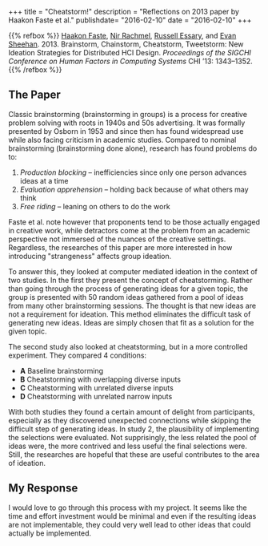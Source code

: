 +++
title = "Cheatstorm!"
description = "Reflections on 2013 paper by Haakon Faste et al."
publishdate= "2016-02-10"
date = "2016-02-10"
+++

{{% refbox %}}
[Haakon Faste](http://www.haakonfaste.com/), 
[Nir Rachmel](https://www.linkedin.com/in/nirrachmel),
[Russell Essary](http://russellessary.com/), and
[Evan Sheehan](http://evansheehan.com/).
2013. Brainstorm, Chainstorm, Cheatstorm, Tweetstorm: New Ideation Strategies for Distributed HCI Design. *Proceedings of the SIGCHI Conference on Human Factors in Computing Systems* CHI ’13: 1343–1352.
<span class=actions>
<a href="http://www.haakonfaste.com/publications/CHI_2013_brainstorm_chainstorm.pdf" title="Download"><i class="fa fa-download"></i></a>
<a href="https://vimeo.com/57853036" title="Video blurb"><i class="fa fa-vimeo"></i></a>
<a href="https://dl.acm.org/citation.cfm?id=2466177" title="ACM citation"><i class="fa fa-book"></i></a>
</span>
{{% /refbox %}}

## The Paper

Classic brainstorming (brainstorming in groups) is a process for creative problem
solving with roots in 1940s and 50s advertising. It was formally presented by
Osborn in 1953 and since then has found widespread use while also facing
criticism in academic studies. Compared to nominal brainstorming (brainstorming
done alone), research has found problems do to:

  1. *Production blocking* – inefficiencies since only one person advances ideas at a time
  2. *Evaluation apprehension* – holding back because of what others may think
  3. *Free riding* – leaning on others to do the work

Faste et al. note however that proponents tend to be those actually engaged in
creative work, while detractors come at the problem from an academic
perspective not immersed of the nuances of the creative settings. Regardless,
the researches of this paper are more interested in how introducing
"strangeness" affects group ideation. 

To answer this, they looked at computer mediated ideation in the context of two
studies. In the first they present the concept of cheatstorming. Rather than
going through the process of generating ideas for a given topic, the group is
presented with 50 random ideas gathered from a pool of ideas from many other
brainstorming sessions. The thought is that new ideas are not a requirement for
ideation. This method eliminates the difficult task of generating new ideas.
Ideas are simply chosen that fit as a solution for the given topic. 

The second study also looked at cheatstorming, but in a more controlled
experiment. They compared 4 conditions:

  * **A** Baseline brainstorming
  * **B** Cheatstorming with overlapping diverse inputs
  * **C** Cheatstorming with unrelated diverse inputs
  * **D** Cheatstorming with unrelated narrow inputs

With both studies they found a certain amount of delight from participants,
especially as they discovered unexpected connections while skipping the
difficult step of generating ideas. In study 2, the plausibility of
implementing the selections were evaluated. Not supprisingly, the less related
the pool of ideas were, the more contrived and less useful the final selections
were. Still, the researches are hopeful that these are useful contributes to
the area of ideation. 

## My Response

I would love to go through this process with my project. It seems like the time
and effort investment would be minimal and even if the resulting ideas
are not implementable, they could very well lead to other ideas that could
actually be implemented.
